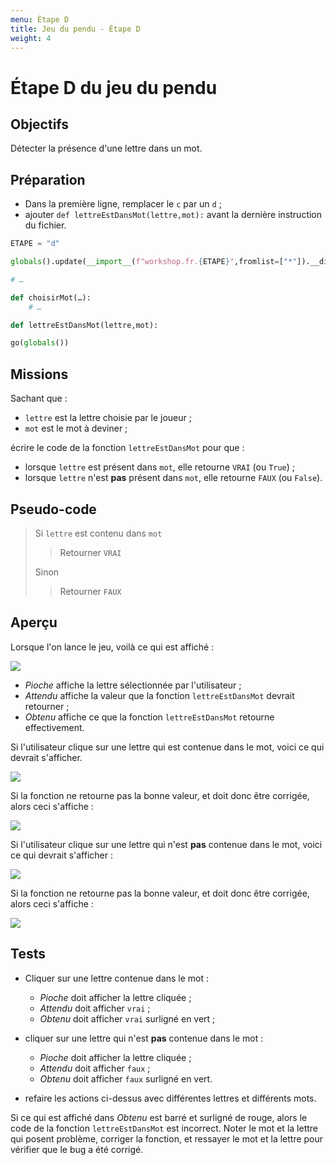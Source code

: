 ```yaml
---
menu: Étape D
title: Jeu du pendu - Étape D
weight: 4
---
```


# Étape D du jeu du pendu

## Objectifs

Détecter la présence d'une lettre dans un mot.

## Préparation

- Dans la première ligne, remplacer le `c` par un `d` ;
- ajouter `def lettreEstDansMot(lettre,mot):` avant la dernière instruction du fichier.

```python
ETAPE = "d"

globals().update(__import__(f"workshop.fr.{ETAPE}",fromlist=["*"]).__dict__)

# …

def choisirMot(…):
    # …

def lettreEstDansMot(lettre,mot):

go(globals())
```

## Missions

Sachant que :

- `lettre` est la lettre choisie par le joueur ;
- `mot` est le mot à deviner ;

écrire le code de la fonction `lettreEstDansMot` pour que :

- lorsque `lettre` est présent dans `mot`, elle retourne `VRAI` (ou `True`) ;
- lorsque `lettre` n'est **pas** présent dans `mot`, elle retourne `FAUX` (ou `False`).

## Pseudo-code

> Si `lettre` est contenu dans `mot`  
> > Retourner `VRAI` 
>  
> Sinon  
> > Retourner `FAUX`

## Aperçu

Lorsque l'on lance le jeu, voilà ce qui est affiché :

![](../assets/d/Start.png)

- *Pioche* affiche la lettre sélectionnée par l'utilisateur ;
- *Attendu* affiche la valeur que la fonction `lettreEstDansMot` devrait retourner ;
- *Obtenu* affiche ce que la fonction `lettreEstDansMot` retourne effectivement.

Si l'utilisateur clique sur une lettre qui est contenue dans le mot, voici ce qui devrait s'afficher.

![](../assets/d/True.correct.png)

Si la fonction ne retourne pas la bonne valeur, et doit donc être corrigée, alors ceci s'affiche :

![](../assets/d/True.bug.png)

Si l'utilisateur clique sur une lettre qui n'est **pas** contenue dans le mot, voici ce qui devrait s'afficher :

![](../assets/d/False.correct.png)

Si la fonction ne retourne pas la bonne valeur, et doit donc être corrigée, alors ceci s'affiche :

![](../assets/d/False.bug.png)

## Tests

- Cliquer sur une lettre contenue dans le mot :
  
  - *Pioche* doit afficher la lettre cliquée ;
  - *Attendu* doit afficher `vrai` ;
  - *Obtenu* doit afficher `vrai` surligné en vert ;
- cliquer sur une lettre qui n'est **pas** contenue dans le mot :
  
  - *Pioche* doit afficher la lettre cliquée ;
  - *Attendu* doit afficher `faux` ;
  - *Obtenu* doit afficher `faux` surligné en vert.
- refaire les actions ci-dessus avec différentes lettres et différents mots.
  

Si ce qui est affiché dans *Obtenu* est barré et surligné de rouge, alors le code de la fonction `lettreEstDansMot` est incorrect. Noter le mot et la lettre qui posent problème, corriger la fonction, et ressayer le mot et la lettre pour vérifier que le bug a été corrigé.
